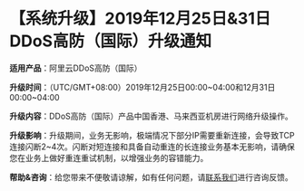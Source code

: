 # 【系统升级】2019年12月25日&31日DDoS高防（国际）升级通知

**适用产品**：阿里云DDoS高防（国际）

**升级时间**：（UTC/GMT+08:00）2019年12月25日00:00~04:00和12月31日00:00~04:00

**升级内容**：DDoS高防（国际）产品中国香港、马来西亚机房进行网络升级操作。

**升级影响**：升级期间，业务无影响，极端情况下部分IP需要重新连接，会导致TCP连接闪断2~4次。闪断对短连接和具备自动重连的长连接业务基本无影响，请确保您在业务上做好重连重试机制，以增强业务的容错能力。

**帮助&咨询**：给您带来不便敬请谅解，如有任何问题，请[联系我们](https://www.aliyun.com/contact?from=announcement)进行咨询反馈。

